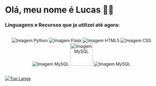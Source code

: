 # Olá, meu nome é Lucas 👋🙂

### Linguagens e Recursos que ja utilizei até agora:

<br>

<div align="center">
     <img src="https://img.shields.io/badge/Python-3776AB?style=for-the-badge&logo=python&logoColor=white" alt="Imagem Python">
     <img src="https://img.shields.io/badge/Flask-000000?style=for-the-badge&logo=flask&logoColor=white" alt="Imagem Flask">
     <img src="https://img.shields.io/badge/HTML5-E34F26?style=for-the-badge&logo=html5&logoColor=white" alt="Imagem HTML5">
     <img src="https://img.shields.io/badge/CSS3-1572B6?style=for-the-badge&logo=css3&logoColor=white" alt="Imagem CSS">
     <img src="https://img.shields.io/badge/MySQL-00000F?style=for-the-badge&logo=mysql&logoColor=white" alt="Imagem MySQL">
     <img style="width: 74.2px;" src="https://img.shields.io/badge/VSCode-1E97E9.svg" alt="Imagem MySQL">
     <img src="https://img.shields.io/badge/PyCharm-366d27.svg?&style=for-the-badge&logo=PyCharm&logoColor=white" alt="Imagem MySQL">
</div>

<br>

[![Top Langs](https://github-readme-stats.vercel.app/api/top-langs/?username=LDRandy&layout=donut-vertical&title_color=ffffff&text_color=ffffff&bg_color=07090c&border_radius=15&show_icons=true&border_color=ffffff)](https://github.com/LDRandy/github-readme-stats)
